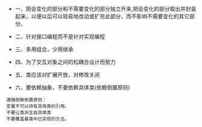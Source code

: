 - 一、把会变化的部分和不需要变化的部分独立开来,把会变化的部分取出并封装起来，以便以后可以轻易地改动或扩充此部分，而不影响不需要变化的其它部分。

- 二、针对接口编程而不是针对实现编程

- 三、多用组合，少用继承

- 四、为了交互对象之间的松耦合设计而努力

- 五、类应该对扩展开放，对修改关闭

- 六、要依赖抽象，不要依赖具体类(依赖倒置原则)
```
遵循依赖倒置原则：
变量不可以持有具体类的引用。
不要让类派生自具体类
不要覆盖基类中已实现的方法。
```



